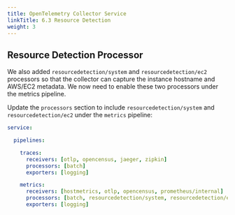 ```yaml
---
title: OpenTelemetry Collector Service
linkTitle: 6.3 Resource Detection
weight: 3
---
```


## Resource Detection Processor

We also added `resourcedetection/system` and `resourcedetection/ec2` processors so that the collector can capture the instance hostname and AWS/EC2 metadata. We now need to enable these two processors under the metrics pipeline.

Update the `processors` section to include `resourcedetection/system` and `resourcedetection/ec2` under the `metrics` pipeline:

```yaml {hl_lines="12"}
service:

  pipelines:

    traces:
      receivers: [otlp, opencensus, jaeger, zipkin]
      processors: [batch]
      exporters: [logging]

    metrics:
      receivers: [hostmetrics, otlp, opencensus, prometheus/internal]
      processors: [batch, resourcedetection/system, resourcedetection/ec2]
      exporters: [logging]
```
